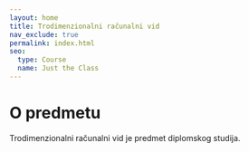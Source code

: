 ```yaml
---
layout: home
title: Trodimenzionalni računalni vid
nav_exclude: true
permalink: index.html
seo:
  type: Course
  name: Just the Class
---
```


# O predmetu

Trodimenzionalni računalni vid je predmet diplomskog studija.

